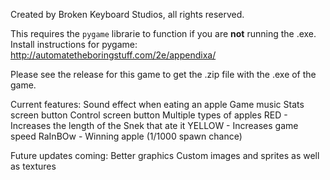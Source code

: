 Created by Broken Keyboard Studios, all rights reserved.

This requires the `pygame` librarie to function if you are **not** running the .exe. 
  Install instructions for pygame:
    http://automatetheboringstuff.com/2e/appendixa/

Please see the release for this game to get the .zip file with the .exe of the game.

Current features:
  Sound effect when eating an apple
  Game music
  Stats screen button
  Control screen button
  Multiple types of apples
    RED - Increases the length of the Snek that ate it
    YELLOW - Increases game speed
    RaInBOw - Winning apple (1/1000 spawn chance)
    
Future updates coming:
  Better graphics
    Custom images and sprites as well as textures

